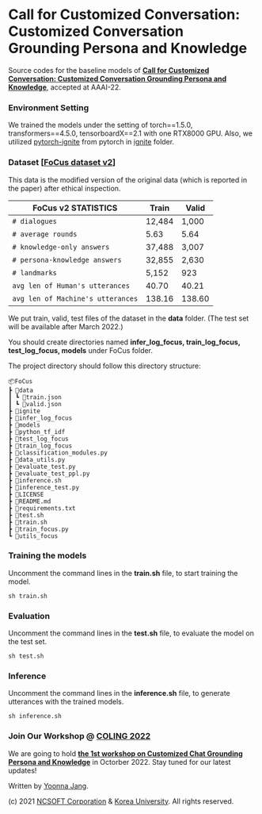 # Call for Customized Conversation: Customized Conversation Grounding Persona and Knowledge

Source codes for the baseline models of **[Call for Customized Conversation: Customized Conversation Grounding Persona and Knowledge](https://arxiv.org/abs/2112.08619)**, accepted at AAAI-22.



### Environment Setting
We trained the models under the setting of torch==1.5.0, transformers==4.5.0, tensorboardX==2.1 with one RTX8000 GPU. Also, we utilized [pytorch-ignite](https://github.com/pytorch/ignite) from pytorch in [ignite](https://github.com/pkchat-focus/FoCus/tree/main/ignite) folder.


### Dataset [**[FoCus dataset v2](https://drive.google.com/file/d/1bHqYj-tWgd0i1Wnst-bJ30lYrmRwTPd-/view?usp=sharing)**]
This data is the modified version of the original data (which is reported in the paper) after ethical inspection.

| FoCus v2 STATISTICS | Train | Valid |
| --- | --- | --- |
| `# dialogues` | 12,484 | 1,000 |
| `# average rounds` | 5.63 | 5.64 |
| `# knowledge-only answers` | 37,488 | 3,007 |
| `# persona-knowledge answers` | 32,855 | 2,630 |
| `# landmarks` | 5,152 | 923 |
| `avg len of Human's utterances` | 40.70 | 40.21 |
| `avg len of Machine's utterances` | 138.16 | 138.60 |

We put train, valid, test files of the dataset in the **data** folder. (The test set will be available after March 2022.)

You should create directories named **infer_log_focus, train_log_focus, test_log_focus, models** under FoCus folder.

The project directory should follow this directory structure:

    📦FoCus
    ┣ 📂data
    ┃ ┗ 📜train.json
    ┃ ┗ 📜valid.json
    ┣ 📂ignite
    ┣ 📂infer_log_focus
    ┣ 📂models
    ┣ 📂python_tf_idf
    ┣ 📂test_log_focus
    ┣ 📂train_log_focus
    ┣ 📜classification_modules.py
    ┣ 📜data_utils.py
    ┣ 📜evaluate_test.py
    ┣ 📜evaluate_test_ppl.py
    ┣ 📜inference.sh
    ┣ 📜inference_test.py
    ┣ 📜LICENSE
    ┣ 📜README.md
    ┣ 📜requirements.txt
    ┣ 📜test.sh
    ┣ 📜train.sh
    ┣ 📜train_focus.py
    ┗ 📜utils_focus


### Training the models
Uncomment the command lines in the **train.sh** file, to start training the model. 

    sh train.sh 


### Evaluation
Uncomment the command lines in the **test.sh** file, to evaluate the model on the test set. 

    sh test.sh


### Inference
Uncomment the command lines in the **inference.sh** file, to generate utterances with the trained models.

    sh inference.sh


### Join Our Workshop @ [COLING 2022](https://coling2022.org/)
We are going to hold **[the 1st workshop on Customized Chat Grounding Persona and Knowledge](https://sites.google.com/view/persona-knowledge-workshop)** in Octorber 2022.
Stay tuned for our latest updates!

Written by [Yoonna Jang](https://github.com/YOONNAJANG).


(c) 2021 [NCSOFT Corporation](https://kr.ncsoft.com/en/index.do) & [Korea University](http://blp.korea.ac.kr/). All rights reserved.